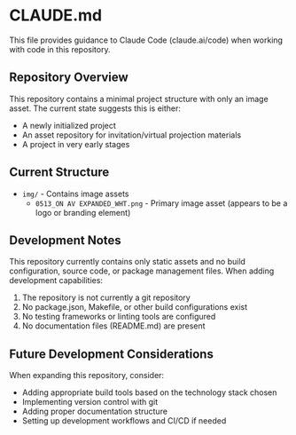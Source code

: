 # CLAUDE.md

This file provides guidance to Claude Code (claude.ai/code) when working with code in this repository.

## Repository Overview

This repository contains a minimal project structure with only an image asset. The current state suggests this is either:
- A newly initialized project
- An asset repository for invitation/virtual projection materials
- A project in very early stages

## Current Structure

- `img/` - Contains image assets
  - `0513_ON AV EXPANDED_WHT.png` - Primary image asset (appears to be a logo or branding element)

## Development Notes

This repository currently contains only static assets and no build configuration, source code, or package management files. When adding development capabilities:

1. The repository is not currently a git repository
2. No package.json, Makefile, or other build configurations exist
3. No testing frameworks or linting tools are configured
4. No documentation files (README.md) are present

## Future Development Considerations

When expanding this repository, consider:
- Adding appropriate build tools based on the technology stack chosen
- Implementing version control with git
- Adding proper documentation structure
- Setting up development workflows and CI/CD if needed